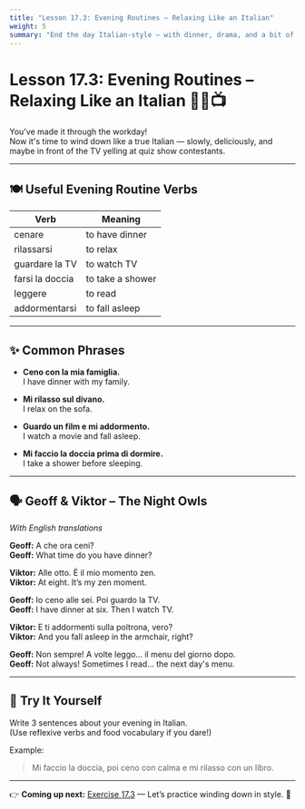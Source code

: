 ```yaml
---
title: "Lesson 17.3: Evening Routines – Relaxing Like an Italian"
weight: 5
summary: "End the day Italian-style — with dinner, drama, and a bit of grammar. Reflexive verbs, pastimes, and yes, more food vocabulary."
---
```


# Lesson 17.3: Evening Routines – Relaxing Like an Italian 🌙🍷📺

You've made it through the workday!  
Now it's time to wind down like a true Italian — slowly, deliciously, and maybe in front of the TV yelling at quiz show contestants.

---

## 🍽️ Useful Evening Routine Verbs

| Verb | Meaning |
|------|---------|
| cenare | to have dinner |
| rilassarsi | to relax |
| guardare la TV | to watch TV |
| farsi la doccia | to take a shower |
| leggere | to read |
| addormentarsi | to fall asleep |

---

## ✨ Common Phrases

- **Ceno con la mia famiglia.**  
  I have dinner with my family.

- **Mi rilasso sul divano.**  
  I relax on the sofa.

- **Guardo un film e mi addormento.**  
  I watch a movie and fall asleep.

- **Mi faccio la doccia prima di dormire.**  
  I take a shower before sleeping.

---

## 🗣️ Geoff & Viktor – The Night Owls  
*With English translations*

**Geoff:** A che ora ceni?  
**Geoff:** What time do you have dinner?

**Viktor:** Alle otto. È il mio momento zen.  
**Viktor:** At eight. It’s my zen moment.

**Geoff:** Io ceno alle sei. Poi guardo la TV.  
**Geoff:** I have dinner at six. Then I watch TV.

**Viktor:** E ti addormenti sulla poltrona, vero?  
**Viktor:** And you fall asleep in the armchair, right?

**Geoff:** Non sempre! A volte leggo… il menu del giorno dopo.  
**Geoff:** Not always! Sometimes I read… the next day's menu.

---

## 🧘 Try It Yourself

Write 3 sentences about your evening in Italian.  
(Use reflexive verbs and food vocabulary if you dare!)

Example:  
> Mi faccio la doccia, poi ceno con calma e mi rilasso con un libro.

---

👉 **Coming up next:** [Exercise 17.3](../exercise17-3) — Let’s practice winding down in style. 🌙
